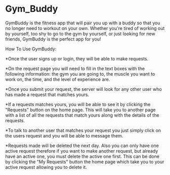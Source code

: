 # Gym_Buddy
GymBuddy is the fitness app that will pair you up with a buddy so that you no longer need to workout on your own. Whether you're tired of working out by yourself, too shy to go to the gym by yourself, or just looking for new friends, GymBuddy is the perfect app for you!

How To Use GymBuddy:

*Once the user signs up or login, they will be able to make requests.

*On the request page you will need to fill in the text boxes with the following information: the gym you are going to, the muscle you want to work on, the time, and the level of experience are. 

*Once you submit your request, the server will look for any other user who has made a request that matches yours.

*If a requests matches yours, you will be able to see it by clicking the "Requests" button on the home page. This will take you to another page with a list of all the requests that match yours along with the details of the requests.

*To talk to another user that matches your request you just simply click on the users request and you will be able to message them.

*Requests made will be deleted the next day. Also you can only have one active request therefore if you want to make another request, but already have an active one, you must delete the active one first. This can be done by clicking the "My Requests" button the home page which take you to your active request allowing you to delete it.
